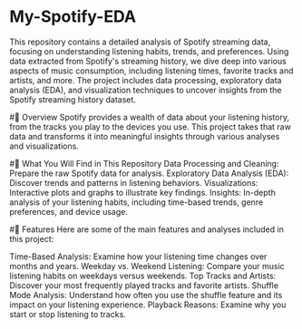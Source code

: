 # My-Spotify-EDA
This repository contains a detailed analysis of Spotify streaming data, focusing on understanding listening habits, trends, and preferences. Using data extracted from Spotify's streaming history, we dive deep into various aspects of music consumption, including listening times, favorite tracks and artists, and more.
The project includes data processing, exploratory data analysis (EDA), and visualization techniques to uncover insights from the Spotify streaming history dataset.

#🚀 Overview
Spotify provides a wealth of data about your listening history, from the tracks you play to the devices you use. This project takes that raw data and transforms it into meaningful insights through various analyses and visualizations.

#🌟 What You Will Find in This Repository
Data Processing and Cleaning: Prepare the raw Spotify data for analysis.
Exploratory Data Analysis (EDA): Discover trends and patterns in listening behaviors.
Visualizations: Interactive plots and graphs to illustrate key findings.
Insights: In-depth analysis of your listening habits, including time-based trends, genre preferences, and device usage.

#📜 Features
Here are some of the main features and analyses included in this project:

Time-Based Analysis: Examine how your listening time changes over months and years.
Weekday vs. Weekend Listening: Compare your music listening habits on weekdays versus weekends.
Top Tracks and Artists: Discover your most frequently played tracks and favorite artists.
Shuffle Mode Analysis: Understand how often you use the shuffle feature and its impact on your listening experience.
Playback Reasons: Examine why you start or stop listening to tracks.


